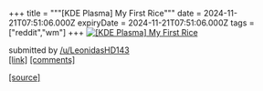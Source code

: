 +++
title = """[KDE Plasma] My First Rice"""
date = 2024-11-21T07:51:06.000Z
expiryDate = 2024-11-21T07:51:06.000Z
tags = ["reddit","wm"]
+++
[![[KDE Plasma] My First Rice](https://preview.redd.it/41ob51hxm72e1.png?width=640&crop=smart&auto=webp&s=fe848aab2141d3952265ef8e7731921fb1959f04 "[KDE Plasma] My First Rice")](https://www.reddit.com/r/unixporn/comments/1gwb3k4/kde_plasma_my_first_rice/)

submitted by [/u/LeonidasHD143](https://www.reddit.com/user/LeonidasHD143)  
[\[link\]](https://i.redd.it/41ob51hxm72e1.png) [\[comments\]](https://www.reddit.com/r/unixporn/comments/1gwb3k4/kde_plasma_my_first_rice/)

[[source]](https://www.reddit.com/r/unixporn/comments/1gwb3k4/kde_plasma_my_first_rice/)
